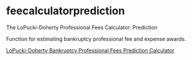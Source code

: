 feecalculatorprediction
==================

The LoPucki-Doherty Professional Fees Calculator: Prediction

Function for estimating bankruptcy professional fee and expense awards.

[LoPucki-Doherty Bankruptcy Professional Fees Prediction Calculator](http://lopucki.law.ucla.edu/fee_calculator_prediction.asp)
